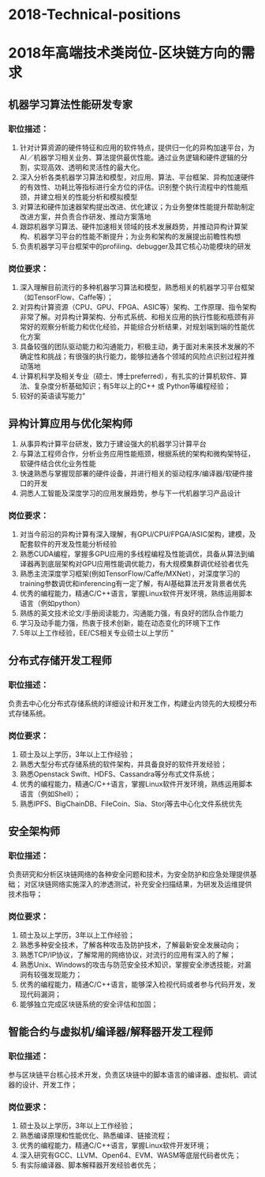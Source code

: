 
# 2018-Technical-positions
# 2018年高端技术类岗位-区块链方向的需求
##  机器学习算法性能研发专家  
###  职位描述：
1. 针对计算资源的硬件特征和应用的软件特点，提供归一化的异构加速平台，为AI／机器学习相关业务、算法提供最优性能。通过业务逻辑和硬件逻辑的分割，实现高效、透明和灵活性的最大化。
2. 深入分析各类机器学习算法和模型，对应用、算法、平台框架、异构加速硬件的有效性、功耗比等指标进行全方位的评估。识别整个执行流程中的性能瓶颈，并建立相关的性能分析和模拟模型
3. 对算法和硬件加速器架构提出改进、优化建议；为业务整体性能提升帮助制定改进方案，并负责合作研发、推动方案落地
4. 跟踪机器学习算法、硬件加速相关领域的技术发展趋势，并推动异构计算架构、机器学习平台的性能不断提升；为业务和架构的发展提出前瞻性构想
5. 负责机器学习平台框架中的profiling、debugger及其它核心功能模块的研发
###  岗位要求：
1. 深入理解目前流行的多种机器学习算法和模型，熟悉相关的机器学习平台框架（如TensorFlow、Caffe等）；
2. 对异构计算资源（CPU、GPU、FPGA、ASIC等）架构、工作原理、指令架构非常了解。对异构计算架构、分布式系统、和相关应用的执行性能和瓶颈有非常好的观察分析能力和优化经验，并能综合分析结果，对规划端到端的性能优化方案 
3. 具备较强的团队驱动能力和沟通能力，积极主动，勇于面对未来技术发展的不确定性和挑战；有很强的执行能力，能够拉通各个领域的风险点识别过程并推动落地
4. 计算机科学及相关专业（硕士、博士preferred），有扎实的计算机软件、算法、复杂度分析基础知识；有5年以上的C++ 或 Python等编程经验；
5. 较好的英语读写能力"
##  异构计算应用与优化架构师  
1. 从事异构计算平台研发，致力于建设强大的机器学习计算平台
2. 与算法工程师合作，分析业务应用性能瓶颈，根据系统的架构和微构架特征，软硬件结合优化业务性能 
3. 快速熟悉与掌握现部署的硬件设备，并进行相关的驱动程序/编译器/软硬件接口的开发 
4. 洞悉人工智能及深度学习的应用发展趋势，参与下一代机器学习产品设计 
###  岗位要求：
1. 对当今前沿的异构计算有深入理解，有GPU/CPU/FPGA/ASIC架构，建模，及配套软件的开发及性能分析经验 
2. 熟悉CUDA编程，掌握多GPU应用的多线程编程及性能调优，具备从算法到编译器再到底层架构对GPU应用性能调优能力，有大规模集群调优经验者优先 
3. 熟悉主流深度学习框架(例如TensorFlow/Caffe/MXNet），对深度学习的training参数调优和inferencing有一定了解，有AI基础算法开发背景者优先 
4. 优秀的编程能力，精通C/C++语言，掌握Linux软件开发环境，熟练运用脚本语言（例如python） 
5. 熟练的英文技术论文/手册阅读能力，沟通能力强，有良好的团队合作能力 
6. 学习及动手能力强，热衷于技术创新，能在动态变化的环境下工作 
7. 5年以上工作经验，EE/CS相关专业硕士以上学历 "
##  分布式存储开发工程师	
###  职位描述：
负责去中心化分布式存储系统的详细设计和开发工作，构建业内领先的大规模分布式存储系统。
###  岗位要求：
1. 硕士及以上学历，3年以上工作经验； 
2. 熟悉大型分布式存储系统的软件架构，并具备良好的软件开发经验；
3. 熟悉Openstack Swift、HDFS、Cassandra等分布式文件系统；
4. 优秀的编程能力，精通C/C++语言，掌握Linux软件开发环境，熟练运用脚本语言（例如Shell）； 
5. 熟悉IPFS、BigChainDB、FileCoin、Sia、Storj等去中心化文件系统优先
##  安全架构师 
###  职位描述：
负责研究和分析区块链网络的各种安全问题和技术，为安全防护和应急处理提供基础；
对区块链网络实施深入的渗透测试，补充安全扫描结果，为研发及运维提供技术指导；
###  岗位要求：
1. 硕士及以上学历，3年以上工作经验； 
2. 熟悉多种安全技术，了解各种攻击及防护技术，了解最新安全发展动向；
3. 熟悉TCP/IP协议，了解常用的网络协议，对流行的应用有深入的了解；
4. 熟悉Unix、Windows的攻击与防范安全技术知识，掌握安全渗透技能，对漏洞有较强发现能力； 
5. 优秀的编程能力，精通C/C++语言，能够深入检视代码或者参与代码开发，发现代码漏洞； 
6. 能够独立完成区块链系统的安全评估和加固；
##  智能合约与虚拟机/编译器/解释器开发工程师	
###  职位描述：
参与区块链平台核心技术开发，负责区块链中的脚本语言的编译器、虚拟机、调试器的设计、开发工作；
###  岗位要求：
1. 硕士及以上学历，3年以上工作经验； 
2. 熟悉编译原理和性能优化、熟悉编译、链接流程； 
3. 优秀的编程能力，精通C/C++语言，掌握Linux软件开发环境；
4. 深入研究有GCC、LLVM、Open64、EVM、WASM等底层代码者优先；
5. 有实际编译器、脚本解释器开发经验者优先；

